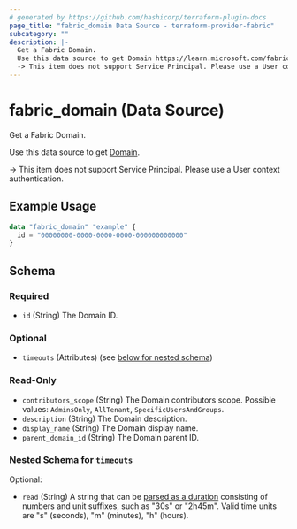 ```yaml
---
# generated by https://github.com/hashicorp/terraform-plugin-docs
page_title: "fabric_domain Data Source - terraform-provider-fabric"
subcategory: ""
description: |-
  Get a Fabric Domain.
  Use this data source to get Domain https://learn.microsoft.com/fabric/governance/domains.
  -> This item does not support Service Principal. Please use a User context authentication.
---
```


# fabric_domain (Data Source)

Get a Fabric Domain.

Use this data source to get [Domain](https://learn.microsoft.com/fabric/governance/domains).

-> This item does not support Service Principal. Please use a User context authentication.

## Example Usage

```terraform
data "fabric_domain" "example" {
  id = "00000000-0000-0000-0000-000000000000"
}
```

<!-- schema generated by tfplugindocs -->
## Schema

### Required

- `id` (String) The Domain ID.

### Optional

- `timeouts` (Attributes) (see [below for nested schema](#nestedatt--timeouts))

### Read-Only

- `contributors_scope` (String) The Domain contributors scope. Possible values: `AdminsOnly`, `AllTenant`, `SpecificUsersAndGroups`.
- `description` (String) The Domain description.
- `display_name` (String) The Domain display name.
- `parent_domain_id` (String) The Domain parent ID.

<a id="nestedatt--timeouts"></a>

### Nested Schema for `timeouts`

Optional:

- `read` (String) A string that can be [parsed as a duration](https://pkg.go.dev/time#ParseDuration) consisting of numbers and unit suffixes, such as "30s" or "2h45m". Valid time units are "s" (seconds), "m" (minutes), "h" (hours).
